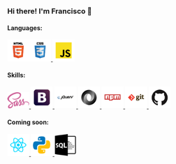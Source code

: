### Hi there! I'm Francisco 👋

<h4>Languages:</h4>
<a href="https://www.w3schools.com/html/default.asp">
  <img src="logos/html.svg" alt="img-html" width="50" title="HTML" align="left" />
</a>
<a href="https://www.w3schools.com/css/default.asp">
  <img src="logos/css.svg" alt="img-css" width="50" title="CSS" />
</a>
<a href="https://www.w3schools.com/js/default.asp">
  <img src="logos/javascript.svg" alt="img-javascript" width="50" title="JavaScript" />
</a>

<h4>Skills:</h4>
<a href="https://sass-lang.com/">
  <img src="logos/sass.svg" alt="img-sass" width="50" title="Sass" />
</a>
<a href="https://getbootstrap.com/">
  <img src="logos/boostrap.svg" alt="img-bootstrap" width="50" title="Bootstrap" />
</a>
<a href="https://jquery.com/">
  <img src="logos/jquery.svg" alt="img-jquery" width="50" title="jQuery" />
</a>
<a href="https://www.w3schools.com/js/js_json_intro.asp">
  <img src="logos/json.svg" alt="img-json" width="50" title="JSON" />
</a>
<a href="https://www.npmjs.com/">
  <img src="logos/npm.svg" alt="img-npm" width="50" title="npm" />
</a>
<a href="https://git-scm.com/">
  <img src="logos/git.svg" alt="img-git" width="50" title="Git" />
</a>
<a href="https://github.com/">
  <img src="logos/github.svg" alt="img-github" width="50" title="GitHub" />
</a>

<h4>Coming soon:</h4>
<a href="https://reactjs.org/">
  <img src="logos/react.svg" alt="img-react" width="50" title="React" />
</a>
<a href="https://www.python.org/">
  <img src="logos/python.svg" alt="img-python" width="50" title="Python" />
</a>
<a href="https://www.w3schools.com/sql/default.asp">
  <img src="logos/sql.svg" alt="img-sql" width="50" title="SQL" />
</a>

<!--
**franRappazzini/franRappazzini** is a ✨ _special_ ✨ repository because its `README.md` (this file) appears on your GitHub profile.

Here are some ideas to get you started:

- 🔭 I’m currently working on ...
- 🌱 I’m currently learning ...
- 👯 I’m looking to collaborate on ...
- 🤔 I’m looking for help with ...
- 💬 Ask me about ...
- 📫 How to reach me: ...
- 😄 Pronouns: ...
- ⚡ Fun fact: ...
-->
